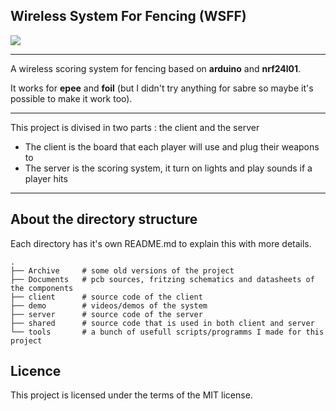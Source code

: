 ## Wireless System For Fencing (WSFF)

![](https://github.com/Yohannfra/WSFF/workflows/Build/badge.svg)


---

A wireless scoring system for fencing based on **arduino** and **nrf24l01**.

It works for **epee** and **foil** (but I didn't try anything for sabre so maybe it's possible to make it work too).

---

This project is divised in two parts : the client and the server
- The client is the board that each player will use and plug their weapons to
- The server is the scoring system, it turn on lights and play sounds if a player hits

---

## About the directory structure
Each directory has it's own README.md to explain this with more details.
```
.
├── Archive     # some old versions of the project
├── Documents   # pcb sources, fritzing schematics and datasheets of the components
├── client      # source code of the client
├── demo        # videos/demos of the system
├── server      # source code of the server
├── shared      # source code that is used in both client and server
└── tools       # a bunch of usefull scripts/programms I made for this project
```

## Licence

This project is licensed under the terms of the MIT license.

